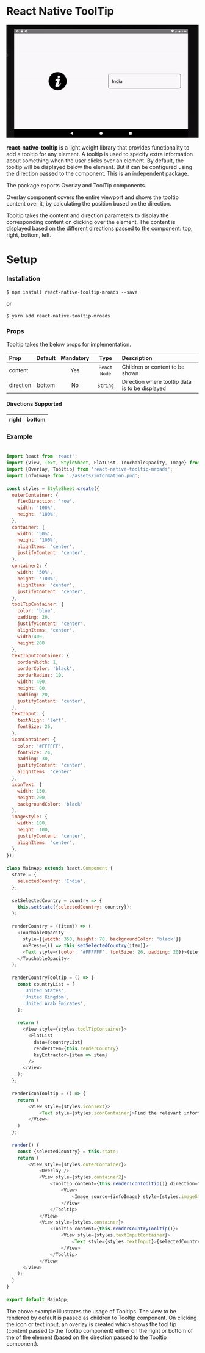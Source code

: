 # React Native ToolTip

![](tooltip.gif)

**react-native-tooltip** is a light weight library that provides functionality to add a tooltip for any element. A tooltip is used to specify extra information about something when the user clicks over an element. By default, the tooltip will be displayed below the element. But it can be configured using the direction passed to the component. This is an independent package.

The package exports Overlay and ToolTip components.

Overlay component covers the entire viewport and shows the tooltip content over it, by calculating the position based on the direction.

Tooltip takes the content and direction parameters to display the corresponding content on clicking over the element. The content is displayed based on the different directions passed to the component: top, right, bottom, left.


# Setup
### Installation

`$ npm install react-native-tooltip-mroads --save`

or

`$ yarn add react-native-tooltip-mroads`


### Props

Tooltip takes the below props for implementation.

| Prop           |     Default     |   Mandatory   |   Type   | Description                                                                                                 |
| :------------- | :-------------: | :------: | :------: | :---------------------------------------------------------------------------------------------------------- |
|content     |  <View />  |  Yes  |  `React Node`  | Children or content to be shown |
| direction     |  bottom  | No  |  `String`  | Direction where tooltip data is to be displayed|

#### Directions Supported
| right         |     bottom    |                                                                                             
| :------------- | :-------------: |

### Example
```javascript

import React from 'react';
import {View, Text, StyleSheet, FlatList, TouchableOpacity, Image} from 'react-native';
import {Overlay, Tooltip} from 'react-native-tooltip-mroads';
import infoImage from './assets/information.png';

const styles = StyleSheet.create({
  outerContainer: {
    flexDirection: 'row',
    width: '100%',
    height: '100%',
  },
  container: {
    width: '50%',
    height: '100%',
    alignItems: 'center',
    justifyContent: 'center',
  },
  container2: {
    width: '50%',
    height: '100%',
    alignItems: 'center',
    justifyContent: 'center',
  },
  toolTipContainer: {
    color: 'blue',
    padding: 20,
    justifyContent: 'center',
    alignItems: 'center',
    width:400,
    height:200
  },
  textInputContainer: {
    borderWidth: 1,
    borderColor: 'black',
    borderRadius: 10,
    width: 400,
    height: 80,
    padding: 20,
    justifyContent: 'center',
  },
  textInput: {
    textAlign: 'left',
    fontSize: 26,
  },
  iconContainer: {
    color: '#FFFFFF',
    fontSize: 24,
    padding: 30,
    justifyContent: 'center',
    alignItems: 'center'
  },
  iconText: {
    width: 150,
    height:200,
    backgroundColor: 'black'
  },
  imageStyle: {
    width: 100,
    height: 100,
    justifyContent: 'center',
    alignItems: 'center',
  },
});

class MainApp extends React.Component {
  state = {
    selectedCountry: 'India',
  };

  setSelectedCountry = country => {
    this.setState({selectedCountry: country});
  };

  renderCountry = ({item}) => (
    <TouchableOpacity
      style={{width: 350, height: 70, backgroundColor: 'black'}}
      onPress={() => this.setSelectedCountry(item)}>
      <Text style={{color: '#FFFFFF', fontSize: 26, padding: 20}}>{item}</Text>
    </TouchableOpacity>
  );

  renderCountryTooltip = () => {
    const countryList = [
      'United States',
      'United Kingdom',
      'United Arab Emirates',
    ];

    return (
      <View style={styles.toolTipContainer}>
        <FlatList
          data={countryList}
          renderItem={this.renderCountry}
          keyExtractor={item => item}
        />
      </View>
    );
  };

  renderIconTooltip = () => {
    return (
        <View style={styles.iconText}>
            <Text style={styles.iconContainer}>Find the relevant information here</Text>
        </View>
    )
  };

  render() {
    const {selectedCountry} = this.state;
    return (
        <View style={styles.outerContainer}>
            <Overlay />
            <View style={styles.container2}>
                <Tooltip content={this.renderIconTooltip()} direction="right">
                    <View>
                        <Image source={infoImage} style={styles.imageStyle} resizeMode="contain" />
                    </View>
                </Tooltip>
            </View>
            <View style={styles.container}>
                <Tooltip content={this.renderCountryTooltip()}>
                    <View style={styles.textInputContainer}>
                        <Text style={styles.textInput}>{selectedCountry}</Text>
                    </View>
                </Tooltip>
            </View>
      </View>
    );
  }
}

export default MainApp;


```

The above example illustrates the usage of Tooltips. The view to be rendered by default is passed as children to Tooltip component. On clicking the icon or text input, an overlay is created which shows the tool tip (content passed to the Tooltip component) either on the right or bottom of the of the element (based on the direction passed to the Tooltip component).